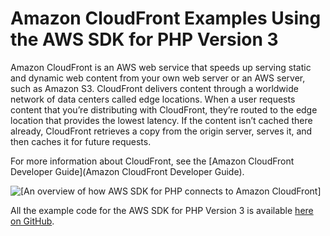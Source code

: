 # Amazon CloudFront Examples Using the AWS SDK for PHP Version 3<a name="cf-examples"></a>

Amazon CloudFront is an AWS web service that speeds up serving static and dynamic web content from your own web server or an AWS server, such as Amazon S3\. CloudFront delivers content through a worldwide network of data centers called edge locations\. When a user requests content that you’re distributing with CloudFront, they’re routed to the edge location that provides the lowest latency\. If the content isn’t cached there already, CloudFront retrieves a copy from the origin server, serves it, and then caches it for future requests\.

For more information about CloudFront, see the [Amazon CloudFront Developer Guide](Amazon CloudFront Developer Guide)\.

![\[An overview of how AWS SDK for PHP connects to Amazon CloudFront\]](http://docs.aws.amazon.com/sdk-for-php/v3/developer-guide/images/code-samples-cloudfront.png)

All the example code for the AWS SDK for PHP Version 3 is available [here on GitHub](https://github.com/awsdocs/aws-doc-sdk-examples/tree/master/php/example_code)\.